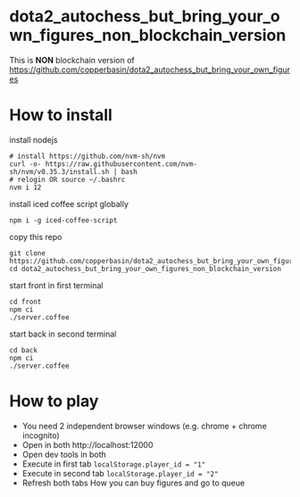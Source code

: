 # dota2_autochess_but_bring_your_own_figures_non_blockchain_version
This is **NON** blockchain version of https://github.com/copperbasin/dota2_autochess_but_bring_your_own_figures

# How to install
install nodejs

    # install https://github.com/nvm-sh/nvm
    curl -o- https://raw.githubusercontent.com/nvm-sh/nvm/v0.35.3/install.sh | bash
    # relogin OR source ~/.bashrc
    nvm i 12

install iced coffee script globally

    npm i -g iced-coffee-script

copy this repo

    git clone https://github.com/copperbasin/dota2_autochess_but_bring_your_own_figures_non_blockchain_version
    cd dota2_autochess_but_bring_your_own_figures_non_blockchain_version

start front in first terminal

    cd front
    npm ci
    ./server.coffee

start back in second terminal

    cd back
    npm ci
    ./server.coffee

# How to play
 * You need 2 independent browser windows (e.g. chrome + chrome incognito)
 * Open in both http://localhost:12000
 * Open dev tools in both
 * Execute in first tab `localStorage.player_id = "1"`
 * Execute in second tab `localStorage.player_id = "2"`
 * Refresh both tabs
How you can buy figures and go to queue
